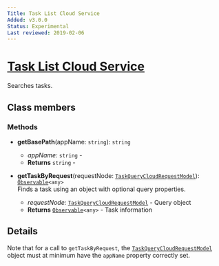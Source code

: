 ```yaml
---
Title: Task List Cloud Service
Added: v3.0.0
Status: Experimental
Last reviewed: 2019-02-06
---
```


# [Task List Cloud Service](../../../lib/process-services-cloud/src/lib/task/task-list/services/task-list-cloud.service.ts "Defined in task-list-cloud.service.ts")

Searches tasks.

## Class members

### Methods

*   **getBasePath**(appName: `string`): `string`<br/>

    *   *appName:* `string`  -
    *   **Returns** `string` -
*   **getTaskByRequest**(requestNode: [`TaskQueryCloudRequestModel`](../../../lib/process-services-cloud/src/lib/task/task-list/models/filter-cloud-model.ts)): [`Observable`](http://reactivex.io/documentation/observable.html)`<any>`<br/>
    Finds a task using an object with optional query properties.
    *   *requestNode:* [`TaskQueryCloudRequestModel`](../../../lib/process-services-cloud/src/lib/task/task-list/models/filter-cloud-model.ts)  - Query object
    *   **Returns** [`Observable`](http://reactivex.io/documentation/observable.html)`<any>` - Task information

## Details

Note that for a call to `getTaskByRequest`, the
[`TaskQueryCloudRequestModel`](../../../lib/process-services-cloud/src/lib/task/task-list/models/filter-cloud-model.ts) object
must at minimum have the `appName` property correctly set.

